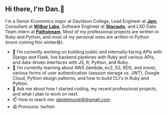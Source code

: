 ## Hi there, I'm Dan.👋

I'm a Senior Economics major at Davidson College, Lead Engineer at [**Jam**](https://www.joinjam.io/), Consultant at [**Wilbur Labs**](https://www.wilburlabs.com/), Software Engineer at [**Stacauto**](https://www.stacauto.com/), and LXD Data Team intern at [**Pathstream**](https://www.pathstream.com/). Most of my professional projects are written in Ruby and Python, and most of my personal ones are written in Python (more coming this winter😄).

- 🔭 I’m currently working on building public and internally-facing APIs with Django and Flask, live backend pipelines with Ruby and various APIs, and data-driven interfaces with JS, R, Python, and Ruby.
- 🌱 I’m currently learning about AWS (lambda, ec2, S3, RDS, and more), various forms of user authentication (session storage vs. JWT), Google Cloud, Python design patterns, and how to build CLI's in Ruby and Python.
- 💬 Ask me about how I started coding, my recent professional projects, and what I plan to work on next.
- 📫 How to reach me: danielmurph8@gmail.com
- 😄 Pronouns: he/him
